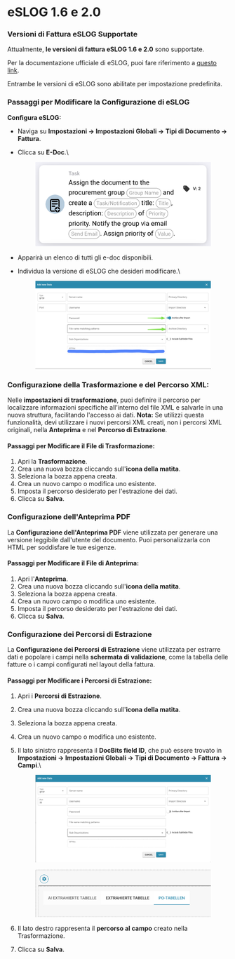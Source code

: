 # eSLOG 1.6 e 2.0

### Versioni di Fattura eSLOG Supportate

Attualmente, **le versioni di fattura eSLOG 1.6 e 2.0** sono supportate.

Per la documentazione ufficiale di eSLOG, puoi fare riferimento a [questo link](https://epos.si/en/eslog).

Entrambe le versioni di eSLOG sono abilitate per impostazione predefinita.

### Passaggi per Modificare la Configurazione di eSLOG

**Configura eSLOG:**

* Naviga su **Impostazioni → Impostazioni Globali → Tipi di Documento → Fattura**.
*   Clicca su **E-Doc**.\


    <figure><img src="../../../../../.gitbook/assets/image (2).png" alt=""><figcaption></figcaption></figure>
* Apparirà un elenco di tutti gli e-doc disponibili.
*   Individua la versione di eSLOG che desideri modificare.\


    <figure><img src="../../../../../.gitbook/assets/image (1) (1).png" alt=""><figcaption></figcaption></figure>

### **Configurazione della Trasformazione e del Percorso XML:**

Nelle **impostazioni di trasformazione**, puoi definire il percorso per localizzare informazioni specifiche all'interno del file XML e salvarle in una nuova struttura, facilitando l'accesso ai dati. **Nota:** Se utilizzi questa funzionalità, devi utilizzare i nuovi percorsi XML creati, non i percorsi XML originali, nella **Anteprima** e nel **Percorso di Estrazione**.

#### **Passaggi per Modificare il File di Trasformazione:**

1. Apri la **Trasformazione**.
2. Crea una nuova bozza cliccando sull'**icona della matita**.
3. Seleziona la bozza appena creata.
4. Crea un nuovo campo o modifica uno esistente.
5. Imposta il percorso desiderato per l'estrazione dei dati.
6. Clicca su **Salva**.

### Configurazione dell'Anteprima PDF

La **Configurazione dell'Anteprima PDF** viene utilizzata per generare una versione leggibile dall'utente del documento. Puoi personalizzarla con HTML per soddisfare le tue esigenze.

#### **Passaggi per Modificare il File di Anteprima:**

1. Apri l'**Anteprima**.
2. Crea una nuova bozza cliccando sull'**icona della matita**.
3. Seleziona la bozza appena creata.
4. Crea un nuovo campo o modifica uno esistente.
5. Imposta il percorso desiderato per l'estrazione dei dati.
6. Clicca su **Salva**.

### Configurazione dei Percorsi di Estrazione

La **Configurazione dei Percorsi di Estrazione** viene utilizzata per estrarre dati e popolare i campi nella **schermata di validazione**, come la tabella delle fatture o i campi configurati nel layout della fattura.

#### **Passaggi per Modificare i Percorsi di Estrazione**:

1. Apri i **Percorsi di Estrazione**.
2. Crea una nuova bozza cliccando sull'**icona della matita**.
3. Seleziona la bozza appena creata.
4. Crea un nuovo campo o modifica uno esistente.
5.  Il lato sinistro rappresenta il **DocBits field ID**, che può essere trovato in **Impostazioni → Impostazioni Globali → Tipi di Documento → Fattura → Campi**.\


    <figure><img src="../../../../../.gitbook/assets/image (2) (1).png" alt=""><figcaption></figcaption></figure>

    <figure><img src="../../../../../.gitbook/assets/image (3).png" alt=""><figcaption></figcaption></figure>
6. Il lato destro rappresenta il **percorso al campo** creato nella Trasformazione.
7. Clicca su **Salva**.
